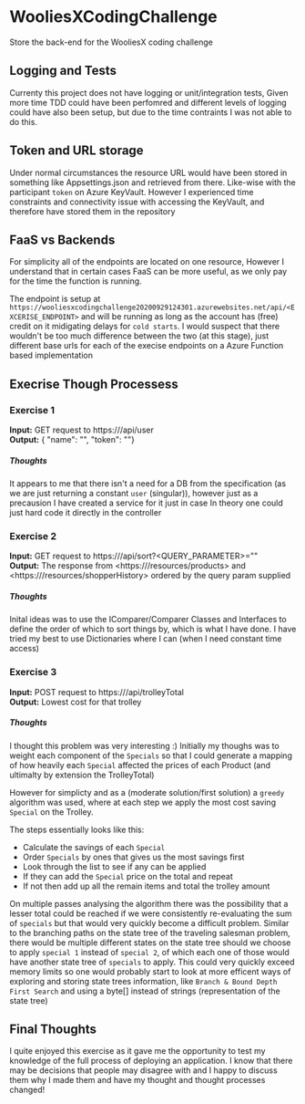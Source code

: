 # WooliesXCodingChallenge
Store the back-end for the WooliesX coding challenge

## Logging and Tests
Currenty this project does not have logging or unit/integration tests, Given more time TDD could have been perfomred and different levels of logging could have also been setup, but due to the time contraints I was not able to do this.

## Token and URL storage
Under normal circumstances the resource URL would have been stored in something like Appsettings.json and retrieved from there. Like-wise with the participant `token` on Azure KeyVault. However I experienced time constraints and connectivity issue with accessing the KeyVault, and therefore have stored them in the repository

## FaaS vs Backends
For simplicity all of the endpoints are located on one resource, However I understand that in certain cases FaaS can be more useful, as we only pay for the time the function is running.

The endpoint is setup at `https://wooliesxcodingchallenge20200929124301.azurewebsites.net/api/<EXCERISE_ENDPOINT>` and will be running as long as the account has (free) credit on it midigating delays for `cold starts`. I would suspect that there wouldn't be too much difference between the two (at this stage), just different base urls for each of the execise endpoints on a Azure Function based implementation

## Execrise Though Processess
### Exercise 1
**Input:** GET request to https://<FQDN>/api/user\
**Output:** { "name": "<NAME>", "token": "<TOKEN>"}

##### Thoughts
It appears to me that there isn't a need for a DB from the specification (as we are just returning a constant `user` (singular)), however just as a precausion I have created a service for it just in case
In theory one could just hard code it directly in the controller

### Exercise 2
**Input:** GET request to https://<FQDN>/api/sort?<QUERY_PARAMETER>="<VALUE>"\
**Output:** The response from <https://<FQDN>/resources/products> and <https://<FQDN>/resources/shopperHistory> ordered by the query param supplied
  
##### Thoughts
Inital ideas was to use the IComparer/Comparer Classes and Interfaces to define the order of which to sort things by, which is what I have done.
I have tried my best to use Dictionaries where I can (when I need constant time access)

### Exercise 3
**Input:** POST request to https://<FQDN>/api/trolleyTotal\
**Output:** Lowest cost for that trolley
  
##### Thoughts
I thought this problem was very interesting :)
Initially my thoughs was to weight each component of the `Specials` so that I could generate a mapping of how heavily each `Special` affected the prices of each Product (and ultimalty by extension the TrolleyTotal)

However for simplicty and as a (moderate solution/first solution) a `greedy` algorithm was used, where at each step we apply the most cost saving `Special` on the Trolley. 

The steps essentially looks like this:
- Calculate the savings of each `Special`
- Order `Specials` by ones that gives us the most savings first
- Look through the list to see if any can be applied 
- If they can add the `Special` price on the total and repeat
- If not then add up all the remain items and total the trolley amount

On multiple passes analysing the algorithm there was the possibility that a lesser total could be reached if we were consistently re-evaluating the sum of `specials` but that would very quickly become a difficult problem. Similar to the branching paths on the state tree of the traveling salesman problem, there would be multiple different states on the state tree should we choose to apply `special 1` instead of `special 2`, of which each one of those would have another state tree of `specials` to apply. This could very quickly exceed memory limits so one would probably start to look at more efficent ways of exploring and storing state trees information, like `Branch & Bound Depth First Search` and using a byte[] instead of strings (representation of the state tree)

## Final Thoughts
I quite enjoyed this exercise as it gave me the opportunity to test my knowledge of the full process of deploying an application.
I know that there may be decisions that people may disagree with and I happy to discuss them why I made them and have my thought and thought processes changed!

